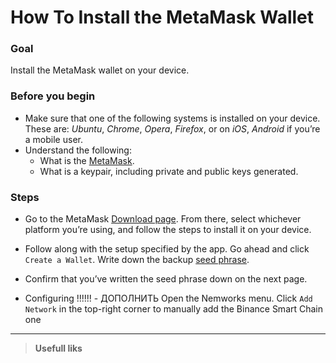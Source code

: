 # How To Install the MetaMask Wallet

### Goal

Install the MetaMask wallet on your device.  

### Before you begin
  * Make sure that one of the following systems is installed on your device. These are: *Ubuntu*, *Chrome*, *Opera*, *Firefox*, or on *iOS*, *Android* if you’re a mobile user.
  * Understand the following:
    * What is the [MetaMask](https://en.wikipedia.org/wiki/MetaMask).
    * What is a keypair, including private and public keys generated.

### Steps

* Go to the MetaMask [Download page](https://metamask.io/download.html). From there, select whichever platform you’re using, and follow the steps to install it on your device.
* Follow along with the setup specified by the app. Go ahead and click `Create a Wallet`. Write down the backup [seed phrase](https://academy.binance.com/en/glossary/seed-phrase).
* Confirm that you’ve written the seed phrase down on the next page.

* Configuring !!!!!!   - ДОПОЛНИТЬ
Open the Nemworks menu. Click `Add Network` in the top-right corner to manually add the Binance Smart Chain one


----  

> **Usefull liks**  
>  